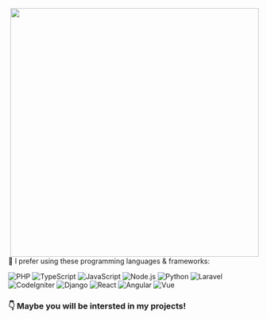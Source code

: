 <a href="https://github.com/mg7dev?tab=repositories">
  <img align="right" src="https://github-readme-stats.vercel.app/api?username=mg7dev&show_icons=true&hide_border=true&hide_rank=true&card_width=100" width="500px" />
</a>

🌈 I prefer using these programming languages & frameworks:

 ![PHP](https://img.shields.io/badge/-PHP-777BB4?style=flat-square&logo=PHP&logoColor=fff) 
 ![TypeScript](https://img.shields.io/badge/-TypeScript-007ACC?style=flat-square&logo=TypeScript&logoColor=fff) 
 ![JavaScript](https://img.shields.io/badge/-JavaScript-F7DF1E?style=flat-square&logo=JavaScript&logoColor=000)
 ![Node.js](https://img.shields.io/badge/-Node.js-339933?style=flat-square&logo=Node.js&logoColor=fff)
 ![Python](https://img.shields.io/badge/-Python-3776AB?style=flat-square&logo=Python&logoColor=fff)
 ![Laravel](https://img.shields.io/badge/-Laravel-47848F?style=flat-square&logo=Laravel&logoColor=fff)
 ![CodeIgniter](https://img.shields.io/badge/-CodeIgniter-777BB4?style=flat-square&logo=CodeIgniter&logoColor=fff)
 ![Django](https://img.shields.io/badge/-Django-47848F?style=flat-square&logo=Django&logoColor=fff)
 ![React](https://img.shields.io/badge/-React-61DAFB?style=flat-square&logo=React&logoColor=fff)
 ![Angular](https://img.shields.io/badge/-Angular-339933?style=flat-square&logo=Angular&logoColor=fff)
 ![Vue](https://img.shields.io/badge/-Vue.js-007ACC?style=flat-square&logo=Vue.js&logoColor=fff)
 
 
 ### 👇 Maybe you will be intersted in my projects!
